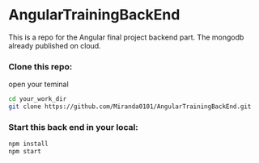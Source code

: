 # AngularTrainingBackEnd

This is a repo for the Angular final project backend part.
The mongodb already published on cloud.

### Clone this repo:
open your teminal

```bash
cd your_work_dir
git clone https://github.com/Miranda0101/AngularTrainingBackEnd.git
```

### Start this back end in your local:

```bash
npm install
npm start
```
